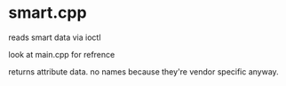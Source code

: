 # smart.cpp

reads smart data via ioctl

look at main.cpp for refrence

returns attribute data. no names because they're vendor specific anyway.
